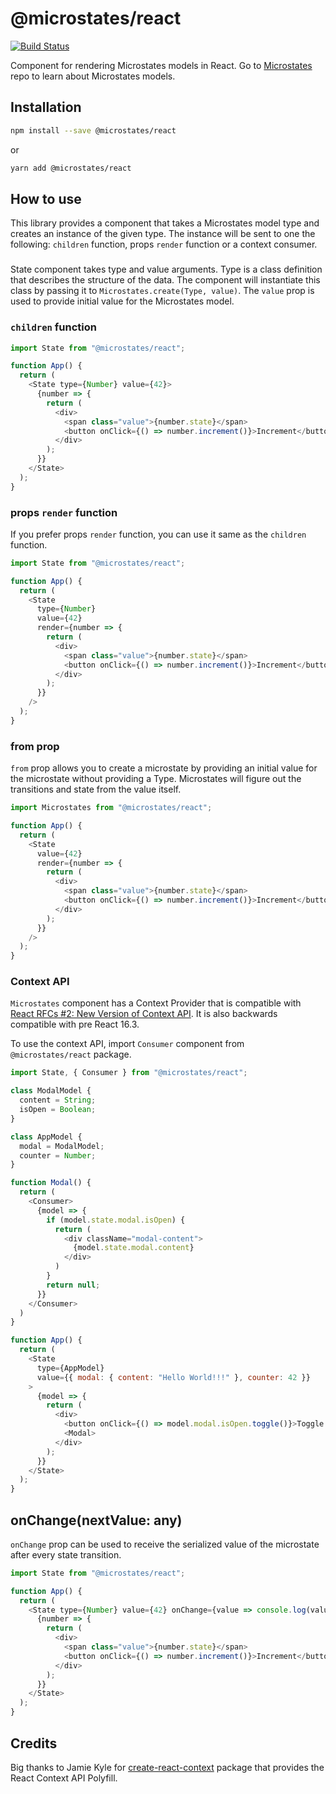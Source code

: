# @microstates/react

[![Build Status](https://travis-ci.org/microstates/react.svg?branch=master)](https://travis-ci.org/microstates/react)

Component for rendering Microstates models in React. Go to [Microstates](https://github.com/cowboyd/microstates.js) repo to learn about Microstates models.

## Installation

```bash
npm install --save @microstates/react
```

or

```bash
yarn add @microstates/react
```

## How to use

This library provides a component that takes a Microstates model type and creates an instance of the given type. The instance will be sent to one the following: `children` function, props `render` function or a context consumer.

### <State type={Type} value={any} render={fn} from={any} />

State component takes type and value arguments. Type is a class definition that describes the structure of the data. The component will instantiate this class by passing it to `Microstates.create(Type, value)`. The `value` prop is used to provide initial value for the Microstates model. 

### `children` function

```js
import State from "@microstates/react";

function App() {
  return (
    <State type={Number} value={42}>
      {number => {
        return (
          <div>
            <span class="value">{number.state}</span>
            <button onClick={() => number.increment()}>Increment</button>
          </div>
        );
      }}
    </State>
  );
}
```

### props `render` function

If you prefer props `render` function, you can use it same as the `children` function.

```js
import State from "@microstates/react";

function App() {
  return (
    <State
      type={Number}
      value={42}
      render={number => {
        return (
          <div>
            <span class="value">{number.state}</span>
            <button onClick={() => number.increment()}>Increment</button>
          </div>
        );
      }}
    />
  );
}
```

### from prop

`from` prop allows you to create a microstate by providing an initial value for the microstate without providing a Type. Microstates will figure out the transitions and state from the value itself.

```js
import Microstates from "@microstates/react";

function App() {
  return (
    <State
      value={42}
      render={number => {
        return (
          <div>
            <span class="value">{number.state}</span>
            <button onClick={() => number.increment()}>Increment</button>
          </div>
        );
      }}
    />
  );
}
```

### Context API

`Microstates` component has a Context Provider that is compatible with [React RFCs #2: New Version of Context API](https://github.com/reactjs/rfcs/blob/master/text/0002-new-version-of-context.md). It is also backwards compatible with pre React 16.3.

To use the context API, import `Consumer` component from `@microstates/react` package.

```js
import State, { Consumer } from "@microstates/react";

class ModalModel {
  content = String;
  isOpen = Boolean;
}

class AppModel {
  modal = ModalModel;
  counter = Number;
}

function Modal() {
  return (
    <Consumer>
      {model => {
        if (model.state.modal.isOpen) {
          return (
            <div className="modal-content">
              {model.state.modal.content}
            </div>
          )
        }
        return null;
      }}
    </Consumer>
  )
}

function App() {
  return (
    <State
      type={AppModel}
      value={{ modal: { content: "Hello World!!!" }, counter: 42 }}
    >
      {model => {
        return (
          <div>
            <button onClick={() => model.modal.isOpen.toggle()}>Toggle Modal</button>
            <Modal>
          </div>
        );
      }}
    </State>
  );
}
```

## onChange(nextValue: any)

`onChange` prop can be used to receive the serialized value of the microstate after every state transition.

```js
import State from "@microstates/react";

function App() {
  return (
    <State type={Number} value={42} onChange={value => console.log(value)}>
      {number => {
        return (
          <div>
            <span class="value">{number.state}</span>
            <button onClick={() => number.increment()}>Increment</button>
          </div>
        );
      }}
    </State>
  );
}
```

## Credits

Big thanks to Jamie Kyle for [create-react-context](https://github.com/jamiebuilds/create-react-context) package that provides the React Context API Polyfill. 
